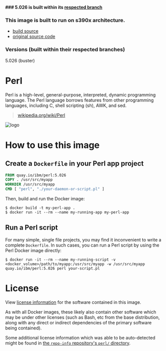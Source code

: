 __### 5.026 is built within its [respected branch](https://github.com/korpx-z/docker-perl/tree/5.026-buster)__

### This image is built to run on s390x architecture.
-    [build source](https://github.com/korpx-z/docker-perl/tree/5.026-buster)
-    [original source code](https://github.com/Perl/docker-perl)

### Versions (built within their respected branches)
5.026 (buster)

# Perl

Perl is a high-level, general-purpose, interpreted, dynamic programming language. The Perl language borrows features from other programming languages, including C, shell scripting (sh), AWK, and sed.

> [wikipedia.org/wiki/Perl](https://en.wikipedia.org/wiki/Perl)

![logo](https://raw.githubusercontent.com/docker-library/docs/2f0c63f66919d5f310ba8357cec5f12d93ef4208/perl/logo.png)

# How to use this image

## Create a `Dockerfile` in your Perl app project

```dockerfile
FROM quay.io/ibm/perl:5.026
COPY . /usr/src/myapp
WORKDIR /usr/src/myapp
CMD [ "perl", "./your-daemon-or-script.pl" ]
```

Then, build and run the Docker image:

```console
$ docker build -t my-perl-app .
$ docker run -it --rm --name my-running-app my-perl-app
```

## Run a Perl script

For many simple, single file projects, you may find it inconvenient to write a complete `Dockerfile`. In such cases, you can run a Perl script by using the Perl Docker image directly:

```console
$ docker run -it --rm --name my-running-script -v <docker_volume>/path/to/myapp:/usr/src/myapp -w /usr/src/myapp quay.io/ibm/perl:5.026 perl your-script.pl
```

# License

View [license information](http://dev.perl.org/licenses/) for the software contained in this image.

As with all Docker images, these likely also contain other software which may be under other licenses (such as Bash, etc from the base distribution, along with any direct or indirect dependencies of the primary software being contained).

Some additional license information which was able to be auto-detected might be found in [the `repo-info` repository's `perl/` directory](https://github.com/docker-library/repo-info/tree/master/repos/perl).
